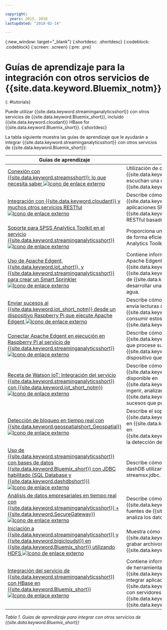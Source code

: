 ```yaml
---

copyright:
  years: 2015, 2018
lastupdated: "2018-02-14"

---
```


<!-- Attribute definitions -->
{:new_window: target="_blank"}
{:shortdesc: .shortdesc}
{:codeblock: .codeblock}
{:screen: .screen}
{:pre: .pre}

# Guías de aprendizaje para la integración con otros servicios de {{site.data.keyword.Bluemix_notm}}
{: #tutorials}


Puede utilizar {{site.data.keyword.streaminganalyticsshort}} con otros servicios de {{site.data.keyword.Bluemix_short}},
incluido {{site.data.keyword.cloudant}} HBase for {{site.data.keyword.Bluemix_short}}.
{:shortdesc}

La tabla siguiente muestra las guías de aprendizaje que le ayudarán a integrar {{site.data.keyword.streaminganalyticsshort}} con otros servicios de {{site.data.keyword.Bluemix_short}}:


| Guías de aprendizaje | Descripción   |
|----------|--------|
| [Conexión con {{site.data.keyword.streamsshort}}: lo que necesita saber ![Icono de enlace externo](../../icons/launch-glyph.svg "Icono de enlace externo")](https://ibm.co/2iDHfFt) | Utilización de operadores de {{site.data.keyword.streamsshort}} que escuchan una conexión en {{site.data.keyword.streaminganalyticsshort}}  |
| [Integración con {{site.data.keyword.cloudant}} y muchos otros servicios RESTful ![Icono de enlace externo](../../icons/launch-glyph.svg "Icono de enlace externo")](https://developer.ibm.com/streamsdev/docs/integrating-with-cloudant-and-many-other-restful-services/) | Describe cómo utilizar adaptadores HTTP de {{site.data.keyword.streamsshort}} para integrar aplicaciones SPL con {{site.data.keyword.cloudant}} y otros servicios RESTful basados en la web. |
| [Soporte para SPSS Analytics Toolkit en el servicio {{site.data.keyword.streaminganalyticsshort}} ![Icono de enlace externo](../../icons/launch-glyph.svg "Icono de enlace externo")](https://developer.ibm.com/streamsdev/docs/spss-in-bluemix-streaming-analytics-service/) | Proporciona unos cuantos consejos para utilizar de forma eficiente los operadores de SPSS Analytics Toolkit en el entorno de nube. |
| [Uso de Apache Edgent, {{site.data.keyword.iot_short}}, y {{site.data.keyword.streaminganalyticsshort}} para crear un Smart Sprinkler ![Icono de enlace externo](../../icons/launch-glyph.svg "Icono de enlace externo")](https://developer.ibm.com/bluemix/2016/06/01/better-analytics-with-apache-quarks/)| Contiene información sobre cómo combinar Apache Edgent, {{site.data.keyword.streaminganalyticsshort}}, {{site.data.keyword.iot_short}} y otros servicios de {{site.data.keyword.Bluemix_short}} para desarrollar una solución de conservación del agua. |
| [Enviar sucesos al {{site.data.keyword.iot_short_notm}} desde un dispositivo Raspberry Pi que ejecute Apache Edgent  ![Icono de enlace externo](../../icons/launch-glyph.svg "Icono de enlace externo")](https://ibm.co/2BWqMou)| Describe cómo crear una aplicación Edgent que envía lecturas desde un sensor al {{site.data.keyword.iot_short_notm}}, y cómo consumir estos sucesos desde una aplicación {{site.data.keyword.streamsshort}}.|
| [Conectar Apache Edgent en ejecución en Raspberry Pi al servicio de {{site.data.keyword.streaminganalyticsshort}} ![Icono de enlace externo](../../icons/launch-glyph.svg "Icono de enlace externo")](https://ibm.co/2BWXjec)| Describe cómo crear una aplicación {{site.data.keyword.streaminganalyticsshort}} que procese sucesos enviados al {{site.data.keyword.iot_short_notm}} desde un dispositivo que ejecute Apache Edgent. |
| [Receta de Watson IoT: Integración del servicio {{site.data.keyword.streaminganalyticsshort}} con {{site.data.keyword.iot_short_notm}} ![Icono de enlace externo](../../icons/launch-glyph.svg "Icono de enlace externo")](https://developer.ibm.com/recipes/tutorials/integrate-ibm-streaming-analytics-service-with-watson-iot-platform/)| Describe cómo utilizar el servicio {{site.data.keyword.streaminganalyticsshort}}, disponible en {{site.data.keyword.Bluemix_short}}, para ingerir, analizar y correlacionar rápidamente en {{site.data.keyword.iot_short_notm}} los sucesos que publican los dispositivos IoT.|
| [Detección de bloqueo en tiempo real con {{site.data.keyword.geospatialshort_Geospatial}} ![Icono de enlace externo](../../icons/launch-glyph.svg "Icono de enlace externo")](https://developer.ibm.com/bluemix/2016/05/27/real-time-hangout-detection/)	| Describe el soporte que da el servicio {{site.data.keyword.geospatialshort_Geospatial}} en {{site.data.keyword.Bluemix_short}} (basado en {{site.data.keyword.streaminganalyticsshort}}) a la detección de bloqueo en tiempo real.|
| [Uso de {{site.data.keyword.streaminganalyticsshort}} con bases de datos {{site.data.keyword.Bluemix_short}} con JDBC habilitado (SQL Database y {{site.data.keyword.dashdbshort}}) ![Icono de enlace externo](../../icons/launch-glyph.svg "Icono de enlace externo")](https://developer.ibm.com/bluemix/2016/01/26/streaming-analytics-with-jdbc-enabled-databases/)	| Describe cómo integrar la base de datos SQL y dashDB utilizando el kit de herramientas streamsx.jdbc.	|
| [Análisis de datos empresariales en tiempo real con {{site.data.keyword.streaminganalyticsshort}} + {{site.data.keyword.SecureGateway}} ![Icono de enlace externo](../../icons/launch-glyph.svg "Icono de enlace externo")](https://developer.ibm.com/bluemix/2016/02/17/analyze-enterprise-data-with-streaming-analytics-secure-gateway/) | Describe cómo conectar un túnel {{site.data.keyword.SecureGateway}} con fuentes de {{site.data.keyword.streamsshort}} y analiza los datos en movimiento de la empresa.	|
| [Iniciación a {{site.data.keyword.streaminganalyticsshort}} y {{site.data.keyword.bigicloudst}} en {{site.data.keyword.Bluemix_short}} utilizando HDFS ![Icono de enlace externo](../../icons/launch-glyph.svg "Icono de enlace externo")](https://developer.ibm.com/bluemix/2016/02/26/streaming-analytics-and-biginsights-using-hdfs/)	| Muestra cómo se utilizan los operadores de {{site.data.keyword.streamsshort}} para leer y grabar archivos en HDFS en {{site.data.keyword.Bluemix_short}}.	|
| [Integración del servicio de {{site.data.keyword.streaminganalyticsshort}} con HBase en {{site.data.keyword.Bluemix_short}} ![Icono de enlace externo](../../icons/launch-glyph.svg "Icono de enlace externo")](https://developer.ibm.com/streamsdev/docs/integrating-streams-biginsights-hbase-service-bluemix/)| Contiene información sobre cómo utilizar el kit de herramientas de HBase para {{site.data.keyword.Bluemix_short}} para integrar aplicaciones {{site.data.keyword.streaminganalyticsshort}} con servidores HBase en {{site.data.keyword.bigicloudst}} en {{site.data.keyword.Bluemix_short}}.	|

*Tabla 1. Guías de aprendizaje para integrar con otros servicios de {{site.data.keyword.Bluemix_short}}*
